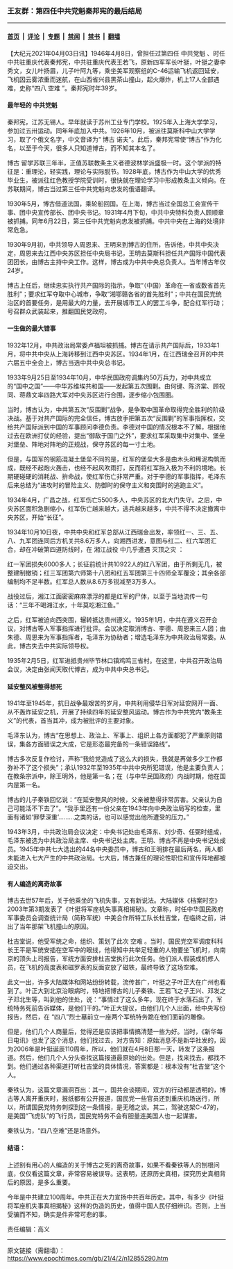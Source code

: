 ### 王友群：第四任中共党魁秦邦宪的最后结局

---

#### [首页](../../../..?n12855290) &nbsp;|&nbsp; [评论](../../../../../epoch-comment?n12855290) &nbsp;|&nbsp; [专题](../../../../../epoch-special?n12855290) &nbsp;|&nbsp; [禁闻](../../../../../epoch-news?n12855290) &nbsp;|&nbsp; [禁书](../../../../../books?n12855290) &nbsp;|&nbsp; [翻墙](https://github.com/gfw-breaker/nogfw/blob/master/README.md?n12855290)


<div class="post_content" id="artbody" itemprop="articleBody">
 <!-- article content begin -->
 <p>
  【大纪元2021年04月03日讯】1946年4月8日，曾担任过第四任
  <ok href="https://www.epochtimes.com/gb/tag/%E4%B8%AD%E5%85%B1%E5%85%9A%E9%AD%81.html">
   中共党魁
  </ok>
  、时任中共驻重庆代表秦邦宪，中共驻重庆代表王若飞，原新四军军长叶挺，叶挺之妻李秀文，女儿叶扬眉，儿子叶阿九等，乘坐美军观察组的C-46运输飞机返回延安，飞机因云雾浓重而迷航，在山西省兴县黑茶山撞山，起火爆炸，机上17人全部遇难，史称“四八
  <ok href="https://www.epochtimes.com/gb/tag/%E7%A9%BA%E9%9A%BE.html">
   空难
  </ok>
  ”。秦邦宪时年39岁。
 </p>
 <h4>
  最年轻的
  <ok href="https://www.epochtimes.com/gb/tag/%E4%B8%AD%E5%85%B1%E5%85%9A%E9%AD%81.html">
   中共党魁
  </ok>
 </h4>
 <p>
  秦邦宪，江苏无锡人。早年就读于苏州工业专门学校。1925年入上海大学学习，参加过五卅运动。同年年底加入中共。1926年10月，被派往莫斯科中山大学学习，取了个俄文名字，中文音译为“
  <ok href="https://www.epochtimes.com/gb/tag/%E5%8D%9A%E5%8F%A4.html">
   博古
  </ok>
  诺夫”。此后，秦邦宪常使“博古”作为化名，以至于今天，很多人只知道博古，而不知其本名了。
 </p>
 <p>
  <ok href="https://www.epochtimes.com/gb/tag/%E5%8D%9A%E5%8F%A4.html">
   博古
  </ok>
  留学苏联三年半，正值苏联教条主义者德波林学派盛极一时。这个学派的特征是：重理沦，轻实践，理论与实际脱节。1928年底，博古作为中山大学的优秀毕业生，被派往红色教授学院受训时，很快就在理论学习中形成教条主义倾向。在苏联期间，博古当过第三任中共党魁向忠发的俄语翻译。
 </p>
 <p>
  1930年5月，博古借道法国，乘轮船回国。在上海，博古当过全国总工会宣传干事、团中央宣传部长、团中央书记。1931年4月下旬，中共中央特科负责人顾顺章被抓捕。同年6月22日，第三任中共党魁向忠发被抓捕。中共中央在上海的处境非常危急。
 </p>
 <p>
  1930年9月初，中共领导人周恩来、王明来到博古的住所，告诉他，中共中央决定，周恩来去江西中央苏区担任中央局书记，王明去莫斯科担任共产国际中国代表团团长，由博古主持中央工作。这样，博古成为中共中央总负责人。当年博古年仅24岁。
 </p>
 <p>
  博古上任后，继续忠实执行共产国际的指示，争取“（中国）革命在一省或数省首先胜利”；要求红军夺取中心城市，争取“湘鄂赣各省的首先胜利”；中共在国民党统治区的首要任务，是用最大的力量，去开展城市工人的罢工斗争，配合红军行动；号召群众武装起来，推翻国民党政府。
 </p>
 <h4>
  一生做的最大错事
 </h4>
 <p>
  1932年12月，中共政治局常委卢福坦被抓捕。博古在请示共产国际后，1933年1月，将中共中央从上海转移到江西中央苏区。1934年1月，在江西瑞金召开的中共六届五中全会上，博古当选中共中央总书记。
 </p>
 <p>
  1933年9月25日至1934年10月，中华民国政府调集约50万兵力，对中共成立的“国中之国”——中华苏维埃共和国——发起第五次围剿。由何键、陈济棠、顾祝同、蒋鼎文率四路大军对中央苏区进行合围，逐步缩小包围圈。
 </p>
 <p>
  当时，博古认为，中共第五次“反围剿”战争，是争取中国革命取得完全胜利的阶级决战。基于对共产国际的完全信任，博古放手把第五次“反围剿”的军事指挥权，交给共产国际派到中国的军事顾问李德负责。李德对中国的情况根本不了解，根据他过去在欧洲打仗的经验，提出“御敌于国门之外”，要求红军采取集中对集中、堡垒对堡垒、阵地对阵地的正规战，保守苏区的每一寸土地。
 </p>
 <p>
  但是，与国军的钢筋混凝土堡垒不同的是，红军的堡垒大多是由木头和稀泥构筑而成，既经不起炮火轰击，也经不起风吹雨打，反而将红军拖入极为不利的境地。长期硬碰硬的消耗战、拚命战，使红军伤亡非常严重。对于李德的军事指挥，毛泽东后来总结为“进攻时的冒险主义、防御时的保守主义和突围时的逃跑主义”。
 </p>
 <p>
  1934年4月，广昌之战，红军伤亡5500多人，中央苏区的北大门失守。之后，中央苏区面积急剧缩小，红军伤亡越来越大，逃兵越来越多，中共不得不决定撤离中央苏区，开始“长征”。
 </p>
 <p>
  1934年10月10日夜，中共中央和红军总部从江西瑞金出发，率领红一、三、五、八、九军团连同后方机关共8.6万多人，向湘西进发，意图与红二、红六军团汇合，却在冲破第四道防线时，在
  <ok href="https://www.epochtimes.com/gb/tag/%E6%B9%98%E6%B1%9F%E6%88%98%E5%BD%B9.html">
   湘江战役
  </ok>
  中几乎遭遇
  <ok href="https://www.epochtimes.com/gb/tag/%E7%81%AD%E9%A1%B6%E4%B9%8B%E7%81%BE.html">
   灭顶之灾
  </ok>
  ：
 </p>
 <p>
  红一军团损失6000多人；长征前统计共10922人的红八军团，由于所剩无几，被整建制撤销；红三军团第六师第十八团和红五军团第三十四师全军覆没；其余各部编制均不足半数。红军总人数从8.6万多锐减至3万多人。
 </p>
 <p>
  战役过后，湘江江面密密麻麻漂浮的都是红军的尸体，以至于当地流传一句话：“三年不喝湘江水，十年莫吃湘江鱼。”
 </p>
 <p>
  之后，红军被迫向西突围，辗转抵达贵州遵义。1935年1月，中共在遵义召开会议，对博古等人军事指挥进行批评。会议决定取消博古、李德、周恩来三人团；由朱德、周恩来为军事指挥者，毛泽东为协助者；增选毛泽东为中共政治局常委。从此，博古失去中共实际领导权。
 </p>
 <p>
  1935年2月5日，红军进抵贵州毕节林口镇鸡鸣三省村。在这里，中共召开政治局会议，决定由张闻天取代博古，成为中共中央总书记。
 </p>
 <h4>
  延安整风被整得想死
 </h4>
 <p>
  1941年至1945年，抗日战争最艰苦的岁月，中共利用侵华日军对延安网开一面、从不轰炸延安之机，开展了持续四年的延安整风运动。博古作为中共党内“教条主义”的代表，首当其冲，成为被批评的主要对象。
 </p>
 <p>
  毛泽东认为，博古“在思想上、政治上、军事上、组织上各方面都犯了严重原则错误，集各方面错误之大成，它是形态最完备的一条错误路线”。
 </p>
 <p>
  博古多次反复作检讨，声称“我给党造成了这么大的损失，我就是再做多少工作都弥补不了这个损失”；承认1932年至1935年中共中央所犯错误，他是主要负责人；在教条宗派中，除王明外，他是第一名；在（与中华民国政府）内战时期，他在国内是第一名。
 </p>
 <p>
  博古的儿子秦铁回忆说：“在延安整风的时候，父亲被整得非常厉害。父亲认为自己可能活不下去了”。“我手里还有一份父亲在1943年向中央政治局写的检查，里面有诸如‘罪孽深重’………之类的话，也可以感觉出他所遭受的压力。”
 </p>
 <p>
  1943年3月，中共政治局会议决定：中央书记处由毛泽东、刘少奇、任弼时组成，毛泽东被选为中共政治局主席、中央书记处主席。王明、博古不再是中央书记处成员。1945年中共七大选出的44名中央委员中，博古和王明排在最后两名，两人都未能进入七大产生的中共政治局。七大后，博古兼任的理论性职位和宣传阵地都被迫交出。
 </p>
 <h4>
  有人编造的离奇故事
 </h4>
 <p>
  博古去世57年后，关于他乘坐的飞机失事，又有新说法。大陆媒体《档案时空》2003年第3期发表了《叶挺将军座机失事真相揭秘》。文章称，时任中华国民政府军事委员会调查统计局（简称军统）中美合作所特工队长杜吉堂，在临终之前，讲出了当年那架飞机撞山的原因。
 </p>
 <p>
  杜吉堂说，他受军统之命，组织、策划了此次
  <ok href="https://www.epochtimes.com/gb/tag/%E7%A9%BA%E9%9A%BE.html">
   空难
  </ok>
  。当时，国民党空军调度科科长王平是军统安插在空军中的眼线，他得知中共举足轻重的人物要坐飞机时，向南京的顶头上司报告，军统方面安排杜吉堂执行此次任务。他们派人假装成机修人员，在飞机的高度表和磁罗表的反面安放了磁铁，最终导致了这场空难。
 </p>
 <p>
  此文一出，许多大陆媒体和网站纷纷转载，流传甚广，叶挺之子叶正大在广州也看到了。叶正大到北京治眼病时，特地把博古的儿子秦铁、王若飞之子王兴、邓发之子邓北生等，叫到他的住处，说：“事情过了这么多年，现在终于水落石出了，军统特务死前告诉媒体，是他们干的。”叶正大提议，由他们几个人出面，给中央写份报告，然后，在 “四八”烈士墓前立一座两个军统特务跪在他们面前的雕像。
 </p>
 <p>
  但是，他们几个人商量后，觉得还是应该把事情搞清楚一些为好。当时，《新华每日电讯》也发了这个消息，他们找过去，对方告知：原始消息不是新华社发的，因为2006年是叶挺诞辰110周年，所以，他们就在4月8日那一天，转发了这条报道。然后，他们几个人分头查找这篇报道最原始的出处。但是，找来找去，都找不到。他们通过各种渠道打听杜吉堂的具体情况，答案都是：根本没有“杜吉堂”这个人。
 </p>
 <p>
  秦铁认为，这篇文章漏洞百出：其一，国共会谈期间，双方的行动都是透明的，博古等人离开重庆时，报纸都有公开报道，国民党一些官员还到重庆机场送行，所以，所谓国民党特务刺探到这一条情报，是无稽之谈。其二，驾驶这架C-47的，是美国“飞虎队”的飞行员，国民党特务不会有胆量连美国人也一起谋害。
 </p>
 <p>
  秦铁认为，“四八空难”还是场意外。
 </p>
 <h4>
  结语：
 </h4>
 <p>
  上述别有用心的人编造的关于博古之死的离奇故事，如果不看秦铁等人的刨根问底，仅仅看这篇文章，非常容易被误导。这表明，还原历史真相，探究历史真相背后的原因，是多么重要。
 </p>
 <p>
  今年是中共建立100周年。中共正在大力宣扬中共百年历史。其中，有多少《叶挺将军座机失事真相揭秘》这样的伪造的历史，值得中国人民仔细辨识。否则，上当受骗而不知，确实是件非常可悲的事。
 </p>
 <p>
  责任编辑：高义
 </p>
 <!-- article content end -->
 <div id="below_article_ad">
 </div>
</div>


---

原文链接（需翻墙）：https://www.epochtimes.com/gb/21/4/2/n12855290.htm